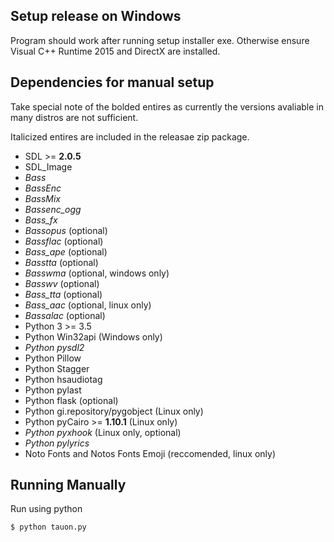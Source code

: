 
## Setup release on Windows

Program should work after running setup installer exe. Otherwise ensure Visual C++ Runtime 2015 and DirectX are installed.
 
## Dependencies for manual setup

Take special note of the bolded entires as currently the versions avaliable in many distros are not sufficient.

Italicized entires are included in the releasae zip package.

 - SDL >= **2.0.5**
 - SDL_Image
 - *Bass*
 - *BassEnc*
 - *BassMix*
 - *Bassenc_ogg*
 - *Bass_fx*
 - *Bassopus* (optional)
 - *Bassflac* (optional)
 - *Bass_ape* (optional)
 - *Basstta* (optional)
 - *Basswma* (optional, windows only)
 - *Basswv* (optional)
 - *Bass_tta* (optional)
 - *Bass_aac* (optional, linux only)
 - *Bassalac* (optional)
 - Python 3 >= 3.5
 - Python Win32api  (Windows only)
 - *Python pysdl2*
 - Python Pillow
 - Python Stagger
 - Python hsaudiotag
 - Python pylast
 - Python flask (optional)
 - Python gi.repository/pygobject (Linux only)
 - Python pyCairo >= **1.10.1** (Linux only)
 - *Python pyxhook* (Linux only, optional)
 - *Python pylyrics*
 - Noto Fonts and Notos Fonts Emoji (reccomended, linux only)
 
## Running Manually

Run using python

    $ python tauon.py


